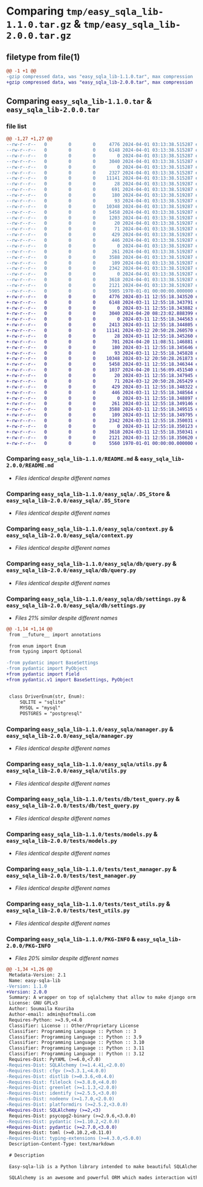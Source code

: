 # Comparing `tmp/easy_sqla_lib-1.1.0.tar.gz` & `tmp/easy_sqla_lib-2.0.0.tar.gz`

## filetype from file(1)

```diff
@@ -1 +1 @@
-gzip compressed data, was "easy_sqla_lib-1.1.0.tar", max compression
+gzip compressed data, was "easy_sqla_lib-2.0.0.tar", max compression
```

## Comparing `easy_sqla_lib-1.1.0.tar` & `easy_sqla_lib-2.0.0.tar`

### file list

```diff
@@ -1,27 +1,27 @@
--rw-r--r--   0        0        0     4776 2024-04-01 03:13:38.515287 easy_sqla_lib-1.1.0/README.md
--rw-r--r--   0        0        0     6148 2024-04-01 03:13:38.515287 easy_sqla_lib-1.1.0/easy_sqla/.DS_Store
--rw-r--r--   0        0        0        0 2024-04-01 03:13:38.515287 easy_sqla_lib-1.1.0/easy_sqla/__init__.py
--rw-r--r--   0        0        0     3040 2024-04-01 03:13:38.515287 easy_sqla_lib-1.1.0/easy_sqla/context.py
--rw-r--r--   0        0        0        0 2024-04-01 03:13:38.515287 easy_sqla_lib-1.1.0/easy_sqla/db/__init__.py
--rw-r--r--   0        0        0     2327 2024-04-01 03:13:38.515287 easy_sqla_lib-1.1.0/easy_sqla/db/operators.py
--rw-r--r--   0        0        0    11141 2024-04-01 03:13:38.515287 easy_sqla_lib-1.1.0/easy_sqla/db/query.py
--rw-r--r--   0        0        0       28 2024-04-01 03:13:38.519287 easy_sqla_lib-1.1.0/easy_sqla/db/selector.py
--rw-r--r--   0        0        0      691 2024-04-01 03:13:38.519287 easy_sqla_lib-1.1.0/easy_sqla/db/settings.py
--rw-r--r--   0        0        0      180 2024-04-01 03:13:38.519287 easy_sqla_lib-1.1.0/easy_sqla/exceptions.py
--rw-r--r--   0        0        0       93 2024-04-01 03:13:38.519287 easy_sqla_lib-1.1.0/easy_sqla/logger.py
--rw-r--r--   0        0        0    10348 2024-04-01 03:13:38.519287 easy_sqla_lib-1.1.0/easy_sqla/manager.py
--rw-r--r--   0        0        0     5458 2024-04-01 03:13:38.519287 easy_sqla_lib-1.1.0/easy_sqla/utils.py
--rw-r--r--   0        0        0     1203 2024-04-01 03:13:38.519287 easy_sqla_lib-1.1.0/pyproject.toml
--rw-r--r--   0        0        0       20 2024-04-01 03:13:38.519287 easy_sqla_lib-1.1.0/tests/.coveragerc
--rw-r--r--   0        0        0       71 2024-04-01 03:13:38.519287 easy_sqla_lib-1.1.0/tests/__init__.py
--rw-r--r--   0        0        0      429 2024-04-01 03:13:38.519287 easy_sqla_lib-1.1.0/tests/base_model.py
--rw-r--r--   0        0        0      446 2024-04-01 03:13:38.519287 easy_sqla_lib-1.1.0/tests/conftest.py
--rw-r--r--   0        0        0        0 2024-04-01 03:13:38.519287 easy_sqla_lib-1.1.0/tests/db/__init__.py
--rw-r--r--   0        0        0      261 2024-04-01 03:13:38.519287 easy_sqla_lib-1.1.0/tests/db/test_operators.py
--rw-r--r--   0        0        0     3588 2024-04-01 03:13:38.519287 easy_sqla_lib-1.1.0/tests/db/test_query.py
--rw-r--r--   0        0        0      109 2024-04-01 03:13:38.519287 easy_sqla_lib-1.1.0/tests/db/test_settings.py
--rw-r--r--   0        0        0     2342 2024-04-01 03:13:38.519287 easy_sqla_lib-1.1.0/tests/models.py
--rw-r--r--   0        0        0        0 2024-04-01 03:13:38.519287 easy_sqla_lib-1.1.0/tests/test_context.py
--rw-r--r--   0        0        0     3618 2024-04-01 03:13:38.519287 easy_sqla_lib-1.1.0/tests/test_manager.py
--rw-r--r--   0        0        0     2121 2024-04-01 03:13:38.519287 easy_sqla_lib-1.1.0/tests/test_utils.py
--rw-r--r--   0        0        0     5905 1970-01-01 00:00:00.000000 easy_sqla_lib-1.1.0/PKG-INFO
+-rw-r--r--   0        0        0     4776 2024-03-11 12:55:18.343520 easy_sqla_lib-2.0.0/README.md
+-rw-r--r--   0        0        0     6148 2024-03-11 12:55:18.343791 easy_sqla_lib-2.0.0/easy_sqla/.DS_Store
+-rw-r--r--   0        0        0        0 2024-03-11 12:55:18.343882 easy_sqla_lib-2.0.0/easy_sqla/__init__.py
+-rw-r--r--   0        0        0     3040 2024-04-20 08:23:02.888399 easy_sqla_lib-2.0.0/easy_sqla/context.py
+-rw-r--r--   0        0        0        0 2024-03-11 12:55:18.344563 easy_sqla_lib-2.0.0/easy_sqla/db/__init__.py
+-rw-r--r--   0        0        0     2413 2024-03-11 12:55:18.344805 easy_sqla_lib-2.0.0/easy_sqla/db/operators.py
+-rw-r--r--   0        0        0    11141 2024-03-12 20:50:28.260570 easy_sqla_lib-2.0.0/easy_sqla/db/query.py
+-rw-r--r--   0        0        0       28 2024-03-11 12:55:18.345260 easy_sqla_lib-2.0.0/easy_sqla/db/selector.py
+-rw-r--r--   0        0        0      701 2024-04-20 11:08:51.146881 easy_sqla_lib-2.0.0/easy_sqla/db/settings.py
+-rw-r--r--   0        0        0      180 2024-03-11 12:55:18.345646 easy_sqla_lib-2.0.0/easy_sqla/exceptions.py
+-rw-r--r--   0        0        0       93 2024-03-11 12:55:18.345828 easy_sqla_lib-2.0.0/easy_sqla/logger.py
+-rw-r--r--   0        0        0    10348 2024-03-12 20:50:28.261873 easy_sqla_lib-2.0.0/easy_sqla/manager.py
+-rw-r--r--   0        0        0     5458 2024-03-11 12:55:18.346344 easy_sqla_lib-2.0.0/easy_sqla/utils.py
+-rw-r--r--   0        0        0     1037 2024-04-20 11:56:09.451540 easy_sqla_lib-2.0.0/pyproject.toml
+-rw-r--r--   0        0        0       20 2024-03-11 12:55:18.347945 easy_sqla_lib-2.0.0/tests/.coveragerc
+-rw-r--r--   0        0        0       71 2024-03-12 20:50:28.265429 easy_sqla_lib-2.0.0/tests/__init__.py
+-rw-r--r--   0        0        0      429 2024-03-11 12:55:18.348322 easy_sqla_lib-2.0.0/tests/base_model.py
+-rw-r--r--   0        0        0      446 2024-03-11 12:55:18.348564 easy_sqla_lib-2.0.0/tests/conftest.py
+-rw-r--r--   0        0        0        0 2024-03-11 12:55:18.348897 easy_sqla_lib-2.0.0/tests/db/__init__.py
+-rw-r--r--   0        0        0      261 2024-03-11 12:55:18.349146 easy_sqla_lib-2.0.0/tests/db/test_operators.py
+-rw-r--r--   0        0        0     3588 2024-03-11 12:55:18.349515 easy_sqla_lib-2.0.0/tests/db/test_query.py
+-rw-r--r--   0        0        0      109 2024-03-11 12:55:18.349795 easy_sqla_lib-2.0.0/tests/db/test_settings.py
+-rw-r--r--   0        0        0     2342 2024-03-11 12:55:18.350031 easy_sqla_lib-2.0.0/tests/models.py
+-rw-r--r--   0        0        0        0 2024-03-11 12:55:18.350123 easy_sqla_lib-2.0.0/tests/test_context.py
+-rw-r--r--   0        0        0     3618 2024-03-11 12:55:18.350341 easy_sqla_lib-2.0.0/tests/test_manager.py
+-rw-r--r--   0        0        0     2121 2024-03-11 12:55:18.350620 easy_sqla_lib-2.0.0/tests/test_utils.py
+-rw-r--r--   0        0        0     5560 1970-01-01 00:00:00.000000 easy_sqla_lib-2.0.0/PKG-INFO
```

### Comparing `easy_sqla_lib-1.1.0/README.md` & `easy_sqla_lib-2.0.0/README.md`

 * *Files identical despite different names*

### Comparing `easy_sqla_lib-1.1.0/easy_sqla/.DS_Store` & `easy_sqla_lib-2.0.0/easy_sqla/.DS_Store`

 * *Files identical despite different names*

### Comparing `easy_sqla_lib-1.1.0/easy_sqla/context.py` & `easy_sqla_lib-2.0.0/easy_sqla/context.py`

 * *Files identical despite different names*

### Comparing `easy_sqla_lib-1.1.0/easy_sqla/db/query.py` & `easy_sqla_lib-2.0.0/easy_sqla/db/query.py`

 * *Files identical despite different names*

### Comparing `easy_sqla_lib-1.1.0/easy_sqla/db/settings.py` & `easy_sqla_lib-2.0.0/easy_sqla/db/settings.py`

 * *Files 21% similar despite different names*

```diff
@@ -1,14 +1,14 @@
 from __future__ import annotations
 
 from enum import Enum
 from typing import Optional
 
-from pydantic import BaseSettings
-from pydantic import PyObject
+from pydantic import Field
+from pydantic.v1 import BaseSettings, PyObject
 
 
 class DriverEnum(str, Enum):
     SQLITE = "sqlite"
     MYSQL = "mysql"
     POSTGRES = "postgresql"
```

### Comparing `easy_sqla_lib-1.1.0/easy_sqla/manager.py` & `easy_sqla_lib-2.0.0/easy_sqla/manager.py`

 * *Files identical despite different names*

### Comparing `easy_sqla_lib-1.1.0/easy_sqla/utils.py` & `easy_sqla_lib-2.0.0/easy_sqla/utils.py`

 * *Files identical despite different names*

### Comparing `easy_sqla_lib-1.1.0/tests/db/test_query.py` & `easy_sqla_lib-2.0.0/tests/db/test_query.py`

 * *Files identical despite different names*

### Comparing `easy_sqla_lib-1.1.0/tests/models.py` & `easy_sqla_lib-2.0.0/tests/models.py`

 * *Files identical despite different names*

### Comparing `easy_sqla_lib-1.1.0/tests/test_manager.py` & `easy_sqla_lib-2.0.0/tests/test_manager.py`

 * *Files identical despite different names*

### Comparing `easy_sqla_lib-1.1.0/tests/test_utils.py` & `easy_sqla_lib-2.0.0/tests/test_utils.py`

 * *Files identical despite different names*

### Comparing `easy_sqla_lib-1.1.0/PKG-INFO` & `easy_sqla_lib-2.0.0/PKG-INFO`

 * *Files 20% similar despite different names*

```diff
@@ -1,34 +1,26 @@
 Metadata-Version: 2.1
 Name: easy-sqla-lib
-Version: 1.1.0
+Version: 2.0.0
 Summary: A wrapper on top of sqlalchemy that allow to make django orm style query
 License: GNU GPLv3
 Author: Soumaila Kouriba
 Author-email: admin@softmali.com
 Requires-Python: >=3.9,<4.0
 Classifier: License :: Other/Proprietary License
 Classifier: Programming Language :: Python :: 3
 Classifier: Programming Language :: Python :: 3.9
 Classifier: Programming Language :: Python :: 3.10
 Classifier: Programming Language :: Python :: 3.11
 Classifier: Programming Language :: Python :: 3.12
 Requires-Dist: PyYAML (>=6.0,<7.0)
-Requires-Dist: SQLAlchemy (>=1.4.41,<2.0.0)
-Requires-Dist: cfgv (>=3.3.1,<4.0.0)
-Requires-Dist: distlib (>=0.3.6,<0.4.0)
-Requires-Dist: filelock (>=3.8.0,<4.0.0)
-Requires-Dist: greenlet (>=1.1.3,<2.0.0)
-Requires-Dist: identify (>=2.5.5,<3.0.0)
-Requires-Dist: nodeenv (>=1.7.0,<2.0.0)
-Requires-Dist: platformdirs (>=2.5.2,<3.0.0)
+Requires-Dist: SQLAlchemy (>=2,<3)
 Requires-Dist: psycopg2-binary (>=2.9.6,<3.0.0)
-Requires-Dist: pydantic (>=1.10.2,<2.0.0)
+Requires-Dist: pydantic (>=2.7.0,<3.0.0)
 Requires-Dist: toml (>=0.10.2,<0.11.0)
-Requires-Dist: typing-extensions (>=4.3.0,<5.0.0)
 Description-Content-Type: text/markdown
 
 # Description
 
 Easy-sqla-lib is a Python library intended to make beautiful SQLAlchemy query syntax.
 
 SQLAlchemy is an awesome and powerful ORM which mades interaction with database very painless. However powerful, sometime mean complex to use.
```

